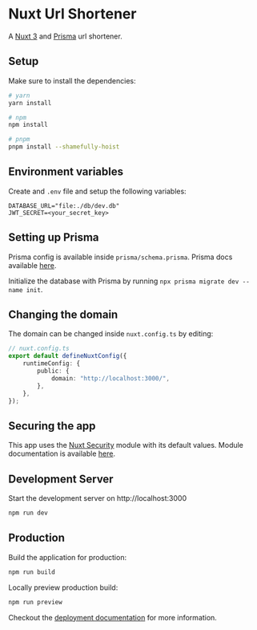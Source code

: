 # Nuxt Url Shortener

A [Nuxt 3](https://v3.nuxtjs.org) and [Prisma](https://www.prisma.io/) url shortener.

## Setup

Make sure to install the dependencies:

```bash
# yarn
yarn install

# npm
npm install

# pnpm
pnpm install --shamefully-hoist
```

## Environment variables

Create and `.env` file and setup the following variables:

```
DATABASE_URL="file:./db/dev.db"
JWT_SECRET=<your_secret_key>
```

## Setting up Prisma

Prisma config is available inside `prisma/schema.prisma`. Prisma docs available [here](https://www.prisma.io/docs/).

Initialize the database with Prisma by running `npx prisma migrate dev --name init`.

## Changing the domain

The domain can be changed inside `nuxt.config.ts` by editing:

```ts
// nuxt.config.ts
export default defineNuxtConfig({
    runtimeConfig: {
        public: {
            domain: "http://localhost:3000/",
        },
    },
});
```
## Securing the app

This app uses the [Nuxt Security](https://github.com/Baroshem/nuxt-security) module with its default values.
Module documentation is available [here](https://nuxt-security.vercel.app/).

## Development Server

Start the development server on http://localhost:3000

```bash
npm run dev
```

## Production

Build the application for production:

```bash
npm run build
```

Locally preview production build:

```bash
npm run preview
```

Checkout the [deployment documentation](https://v3.nuxtjs.org/guide/deploy/presets) for more information.
